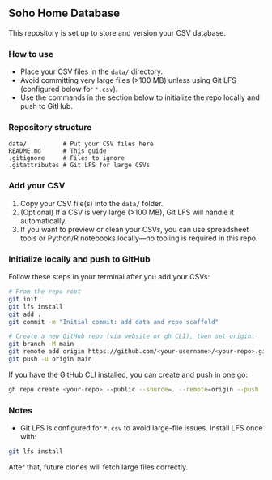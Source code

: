 ## Soho Home Database

This repository is set up to store and version your CSV database.

### How to use
- Place your CSV files in the `data/` directory.
- Avoid committing very large files (>100 MB) unless using Git LFS (configured below for `*.csv`).
- Use the commands in the section below to initialize the repo locally and push to GitHub.

### Repository structure
```
data/          # Put your CSV files here
README.md      # This guide
.gitignore     # Files to ignore
.gitattributes # Git LFS for large CSVs
```

### Add your CSV
1. Copy your CSV file(s) into the `data/` folder.
2. (Optional) If a CSV is very large (>100 MB), Git LFS will handle it automatically.
3. If you want to preview or clean your CSVs, you can use spreadsheet tools or Python/R notebooks locally—no tooling is required in this repo.

### Initialize locally and push to GitHub
Follow these steps in your terminal after you add your CSVs:

```bash
# From the repo root
git init
git lfs install
git add .
git commit -m "Initial commit: add data and repo scaffold"

# Create a new GitHub repo (via website or gh CLI), then set origin:
git branch -M main
git remote add origin https://github.com/<your-username>/<your-repo>.git
git push -u origin main
```

If you have the GitHub CLI installed, you can create and push in one go:

```bash
gh repo create <your-repo> --public --source=. --remote=origin --push
```

### Notes
- Git LFS is configured for `*.csv` to avoid large-file issues. Install LFS once with:

```bash
git lfs install
```

After that, future clones will fetch large files correctly.


